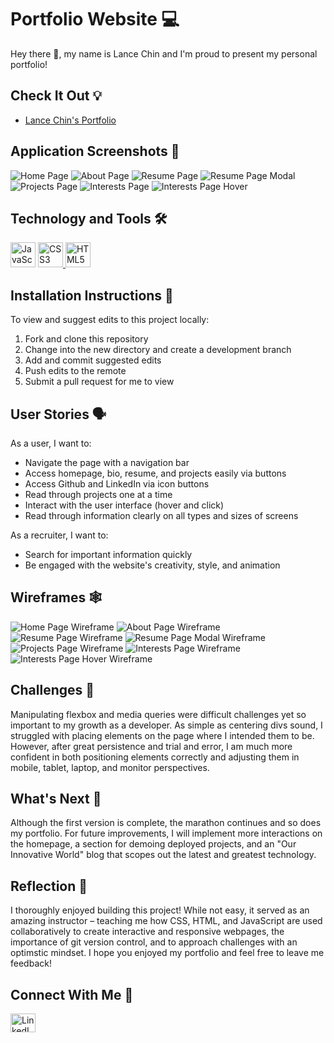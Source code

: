 # Portfolio Website 💻

Hey there 👋, my name is Lance Chin and I'm proud to present my personal portfolio!

## Check It Out 💡 
- [Lance Chin's Portfolio](https://lancechincodes.github.io/portfolio/) 

## Application Screenshots 📸
![Home Page](/screenshots/home-page.png)
![About Page](/screenshots/about-page.png)
![Resume Page](/screenshots/resume-page.png)
![Resume Page Modal](/screenshots/resume-page-modal.png)
![Projects Page](/screenshots/projects-page.png)
![Interests Page](/screenshots/interests-page.png)
![Interests Page Hover](/screenshots/interests-page-hover.png)

## Technology and Tools 🛠
<p align="left"><a target="_blank" href="https://developer.mozilla.org/en-US/docs/Web/JavaScript"> <img src="https://raw.githubusercontent.com/devicons/devicon/master/icons/javascript/javascript-original.svg" alt="JavaScript Icon" width="40" height="40"/></a> <a target="_blank" href="https://developer.mozilla.org/en-US/docs/Web/CSS"> <img src="https://raw.githubusercontent.com/devicons/devicon/master/icons/css3/css3-original-wordmark.svg" alt="CSS3 Icon" width="40" height="40"/> </a> <a target="_blank" href="https://developer.mozilla.org/en-US/docs/Web/HTML" > <img src="https://raw.githubusercontent.com/devicons/devicon/master/icons/html5/html5-original-wordmark.svg" alt="HTML5 Icon" width="40" height="40"/></a></p>

## Installation Instructions 📲
To view and suggest edits to this project locally:
1. Fork and clone this repository
2. Change into the new directory and create a development branch 
2. Add and commit suggested edits
3. Push edits to the remote
4. Submit a pull request for me to view

## User Stories 🗣
As a user, I want to:
- Navigate the page with a navigation bar
- Access homepage, bio, resume, and projects easily via buttons
- Access Github and LinkedIn via icon buttons
- Read through projects one at a time
- Interact with the user interface (hover and click)
- Read through information clearly on all types and sizes of screens

As a recruiter, I want to:
- Search for important information quickly
- Be engaged with the website's creativity, style, and animation

## Wireframes 🕸
![Home Page Wireframe](/planning/wireframes/1-home.png)
![About Page Wireframe](/planning/wireframes/2-bio.png)
![Resume Page Wireframe](/planning/wireframes/3-resume.png)
![Resume Page Modal Wireframe](/planning/wireframes/3-resume-modal.png)
![Projects Page Wireframe](/planning/wireframes/4-project.png)
![Interests Page Wireframe](/planning/wireframes/5-interests.png)
![Interests Page Hover Wireframe](/planning/wireframes/5-interests-hover.png)


## Challenges 💪
Manipulating flexbox and media queries were difficult challenges yet so important to my growth as a developer. As simple as centering divs sound, I struggled with placing elements on the page where I intended them to be. However, after great persistence and trial and error, I am much more confident in both positioning elements correctly and adjusting them in mobile, tablet, laptop, and monitor perspectives.

## What's Next 🏁
Although the first version is complete, the marathon continues and so does my portfolio. For future improvements, I will implement more interactions on the homepage, a section for demoing deployed projects, and an "Our Innovative World" blog that scopes out the latest and greatest technology. 
## Reflection 🙌
I thoroughly enjoyed building this project! While not easy, it served as an amazing instructor – teaching me how CSS, HTML, and JavaScript are used collaboratively to create interactive and responsive webpages, the importance of git version control, and to approach challenges with an optimstic mindset. I hope you enjoyed my portfolio and feel free to leave me feedback!

## Connect With Me 👥
<p align="left">
<a target="_blank" href="https://www.linkedin.com/in/lance-chin/"><img align="center" src="https://raw.githubusercontent.com/rahuldkjain/github-profile-readme-generator/master/src/images/icons/Social/linked-in-alt.svg" alt="LinkedIn Icon" height="30" width="40"/></a></p>